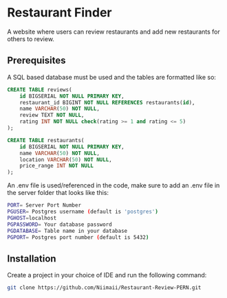 # Restaurant Finder

A website where users can review restaurants and add new restaurants for others to review.

## Prerequisites

A SQL based database must be used and the tables are formatted like so:

```sql
CREATE TABLE reviews(
    id BIGSERIAL NOT NULL PRIMARY KEY,
    restaurant_id BIGINT NOT NULL REFERENCES restaurants(id),
    name VARCHAR(50) NOT NULL,
    review TEXT NOT NULL,
    rating INT NOT NULL check(rating >= 1 and rating <= 5)
);

CREATE TABLE restaurants(
    id BIGSERIAL NOT NULL PRIMARY KEY,
    name VARCHAR(50) NOT NULL,
    location VARCHAR(50) NOT NULL,
    price_range INT NOT NULL
);
```

An .env file is used/referenced in the code, make sure to add an .env file in the server folder that looks like this:

```bash
PORT= Server Port Number
PGUSER= Postgres username (default is 'postgres')
PGHOST=localhost
PGPASSWORD= Your database password
PGDATABASE= Table name in your database
PGPORT= Postgres port number (default is 5432)
```

## Installation

Create a project in your choice of IDE and run the following command:

```bash
git clone https://github.com/Niimaii/Restaurant-Review-PERN.git
```
